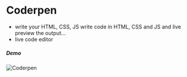 # Coderpen 
- write your HTML, CSS, JS
write code in HTML, CSS and JS and live preview the output...
- live code editor

##### Demo
![Coderpen](./coderpen.gif)